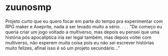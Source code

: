 # zuunosmp
Projeto curto que eu quero focar em parte do tempo pra experimentar com RPG maker e Aseprite, nada a ser levado muito a sério.
.
.
.
"De começo eu queria criar um jogo voltado a multiverso, mas depois eu pensei que uma história pós apocalíptica iria ser legal também, mas depois voltei com multiverso, não esperem muita coisa pois eu não sei escrever histórias muito felizes, afinal isso é só um projeto secundário..."
